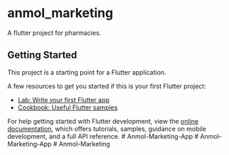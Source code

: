 # anmol_marketing

A flutter project for pharmacies.

## Getting Started

This project is a starting point for a Flutter application.

A few resources to get you started if this is your first Flutter project:

- [Lab: Write your first Flutter app](https://docs.flutter.dev/get-started/codelab)
- [Cookbook: Useful Flutter samples](https://docs.flutter.dev/cookbook)

For help getting started with Flutter development, view the
[online documentation](https://docs.flutter.dev/), which offers tutorials,
samples, guidance on mobile development, and a full API reference.
#   A n m o l - M a r k e t i n g - A p p  
 #   A n m o l - M a r k e t i n g - A p p  
 # Anmol-Marketing
